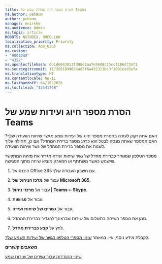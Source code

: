 ```yaml
---
title: הסרת מספר חיוג ועידות שמע של Teams
ms.author: pebaum
author: pebaum
manager: mnirkhe
ms.audience: Admin
ms.topic: article
ROBOTS: NOINDEX, NOFOLLOW
localization_priority: Priority
ms.collection: Adm_O365
ms.custom:
- "9002248"
- "4352"
ms.openlocfilehash: 6b1d6043013fd90d2aa7e5688c25cc1186d734f1
ms.sourcegitcommit: 1173501899034ad5f6a432311bc3f1091ead3efa
ms.translationtype: HT
ms.contentlocale: he-IL
ms.lasthandoff: 04/16/2020
ms.locfileid: "43541748"
---
```

# <a name="teams-dial-in-conferencing-number-removal"></a>הסרת מספר חיוג ועידות שמע של Teams

האם אתה זקוק לעזרה בהסרת מספר חיוג של ועידות שמע מגשר שיחות הוועידה שלך? האם המספר שאתה מנסה לבטל הוא כרגע מספר ברירת המחדל? אם כן, תחילה עליך לשנות את מספר ברירת המחדל של גשר שיחות הוועידה.

מספר הטלפון שמוגדר כברירת מחדל של גשר שיחות ועידה מגדיר את מזהה המתקשר שישמש כאשר משתתף או המארגן מוציא שיחה מתוך הפגישה.

1. היכנס אל Office 365 עם חשבון העבודה שלך.

2. עבור של **מרכז הניהול של Microsoft 365**.

3. עבור אל **מרכזי ניהול | Teams ו- Skype**.

4. עבור אל **פגישות**.

5. עבור אל **גשרים של שיחות ועידה**.

6. סמן את מספר השיחה בתשלום של שירות שברצונך להגדיר כברירת המחדל.

7. לחץ על **קבע כברירת מחדל**‏.

לקבלת מידע נוסף, עיין במאמר [שינוי מספרי הטלפון בגשר של ועידות השמע שלך](https://docs.microsoft.com/microsoftteams/change-the-phone-numbers-on-your-audio-conferencing-bridge).

**משאבים קשורים**

[שינוי ההגדרות עבור גשרים של ועידות שמע](https://docs.microsoft.com/microsoftteams/change-the-settings-for-an-audio-conferencing-bridge)
